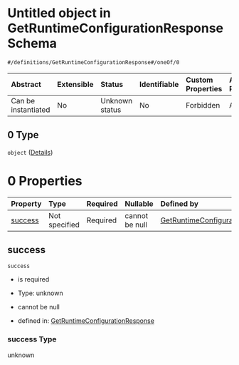 # Untitled object in GetRuntimeConfigurationResponse Schema

```txt
#/definitions/GetRuntimeConfigurationResponse#/oneOf/0
```



| Abstract            | Extensible | Status         | Identifiable | Custom Properties | Additional Properties | Access Restrictions | Defined In                                                                                                                      |
| :------------------ | :--------- | :------------- | :----------- | :---------------- | :-------------------- | :------------------ | :------------------------------------------------------------------------------------------------------------------------------ |
| Can be instantiated | No         | Unknown status | No           | Forbidden         | Allowed               | none                | [response.getRuntimeConfiguration.schema.json\*](../../out/response.getRuntimeConfiguration.schema.json "open original schema") |

## 0 Type

`object` ([Details](response-2-oneof-0.md))

# 0 Properties

| Property            | Type          | Required | Nullable       | Defined by                                                                                                                                              |
| :------------------ | :------------ | :------- | :------------- | :------------------------------------------------------------------------------------------------------------------------------------------------------ |
| [success](#success) | Not specified | Required | cannot be null | [GetRuntimeConfigurationResponse](response-2-oneof-0-properties-success.md "#/definitions/GetRuntimeConfigurationResponse#/oneOf/0/properties/success") |

## success



`success`

*   is required

*   Type: unknown

*   cannot be null

*   defined in: [GetRuntimeConfigurationResponse](response-2-oneof-0-properties-success.md "#/definitions/GetRuntimeConfigurationResponse#/oneOf/0/properties/success")

### success Type

unknown
